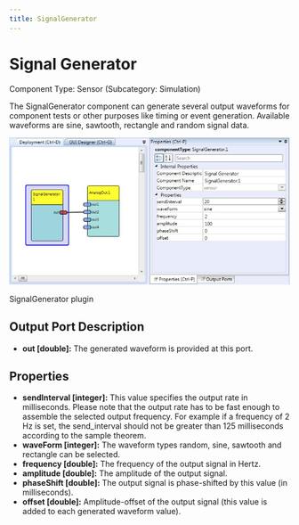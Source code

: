 ```yaml
---
title: SignalGenerator
---
```


# Signal Generator

Component Type: Sensor (Subcategory: Simulation)

The SignalGenerator component can generate several output waveforms for component tests or other purposes like timing or event generation. Available waveforms are sine, sawtooth, rectangle and random signal data.

![Screenshot: SignalGenerator plugin](./img/signalgenerator.jpg "Screenshot: SignalGenerator plugin")

SignalGenerator plugin

## Output Port Description

*   **out \[double\]:** The generated waveform is provided at this port.

## Properties

*   **sendInterval \[integer\]:** This value specifies the output rate in milliseconds. Please note that the output rate has to be fast enough to assemble the selected output frequency. For example if a frequency of 2 Hz is set, the send\_interval should not be greater than 125 milliseconds according to the sample theorem.
*   **waveForm \[integer\]:** The waveform types random, sine, sawtooth and rectangle can be selected.
*   **frequency \[double\]:** The frequency of the output signal in Hertz.
*   **amplitude \[double\]:** The amplitude of the output signal.
*   **phaseShift \[double\]:** The output signal is phase-shifted by this value (in milliseconds).
*   **offset \[double\]:** Amplitude-offset of the output signal (this value is added to each generated waveform value).